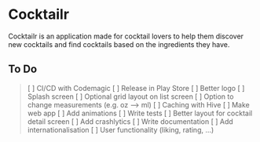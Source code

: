 # Cocktailr

Cocktailr is an application made for cocktail lovers to help them discover new cocktails and find cocktails based on the ingredients they have.

## To Do

> [ ] CI/CD with Codemagic
> [ ] Release in Play Store
> [ ] Better logo
> [ ] Splash screen
> [ ] Optional grid layout on list screen
> [ ] Option to change measurements (e.g. oz --> ml)
> [ ] Caching with Hive
> [ ] Make web app
> [ ] Add animations
> [ ] Write tests
> [ ] Better layout for cocktail detail screen
> [ ] Add crashlytics
> [ ] Write documentation
> [ ] Add internationalisation
> [ ] User functionality (liking, rating, ...)

